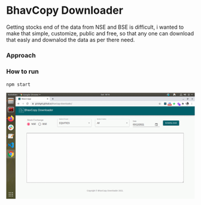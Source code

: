 # BhavCopy Downloader

Getting stocks end of the data from NSE and BSE is difficult, i wanted to make that simple, customize, public and free, so that any one can download that easly and downalod the data as per there need.

### Approach 


### How to run

```sh
npm start
```

![Alt Text](./bhavcopy-downloader.gif)
